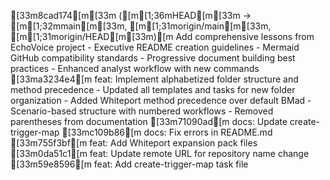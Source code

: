 [33m8cad174[m[33m ([m[1;36mHEAD[m[33m -> [m[1;32mmain[m[33m, [m[1;31morigin/main[m[33m, [m[1;31morigin/HEAD[m[33m)[m Add comprehensive lessons from EchoVoice project - Executive README creation guidelines - Mermaid GitHub compatibility standards - Progressive document building best practices - Enhanced analyst workflow with new commands
[33ma3234e4[m feat: Implement alphabetized folder structure and method precedence - Updated all templates and tasks for new folder organization - Added Whiteport method precedence over default BMad - Scenario-based structure with numbered workflows - Removed parentheses from documentation
[33m71090ad[m docs: Update create-trigger-map
[33mc109b86[m docs: Fix errors in README.md
[33m755f3bf[m feat: Add Whiteport expansion pack files
[33m0da51c1[m feat: Update remote URL for repository name change
[33m59e8596[m feat: Add create-trigger-map task file
